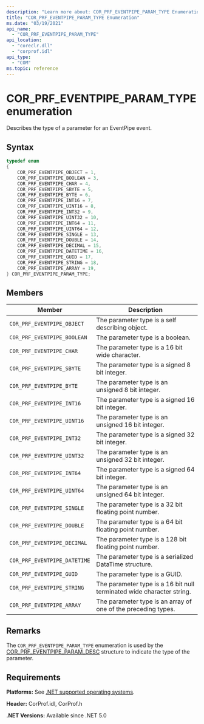 ```yaml
---
description: "Learn more about: COR_PRF_EVENTPIPE_PARAM_TYPE Enumeration"
title: "COR_PRF_EVENTPIPE_PARAM_TYPE Enumeration"
ms.date: "03/19/2021"
api_name:
  - "COR_PRF_EVENTPIPE_PARAM_TYPE"
api_location:
  - "coreclr.dll"
  - "corprof.idl"
api_type:
  - "COM"
ms.topic: reference
---
```

# COR_PRF_EVENTPIPE_PARAM_TYPE enumeration

Describes the type of a parameter for an EventPipe event.

## Syntax

```cpp
typedef enum
{
    COR_PRF_EVENTPIPE_OBJECT = 1,
    COR_PRF_EVENTPIPE_BOOLEAN = 3,
    COR_PRF_EVENTPIPE_CHAR = 4,
    COR_PRF_EVENTPIPE_SBYTE = 5,
    COR_PRF_EVENTPIPE_BYTE = 6,
    COR_PRF_EVENTPIPE_INT16 = 7,
    COR_PRF_EVENTPIPE_UINT16 = 8,
    COR_PRF_EVENTPIPE_INT32 = 9,
    COR_PRF_EVENTPIPE_UINT32 = 10,
    COR_PRF_EVENTPIPE_INT64 = 11,
    COR_PRF_EVENTPIPE_UINT64 = 12,
    COR_PRF_EVENTPIPE_SINGLE = 13,
    COR_PRF_EVENTPIPE_DOUBLE = 14,
    COR_PRF_EVENTPIPE_DECIMAL = 15,
    COR_PRF_EVENTPIPE_DATETIME = 16,
    COR_PRF_EVENTPIPE_GUID = 17,
    COR_PRF_EVENTPIPE_STRING = 18,
    COR_PRF_EVENTPIPE_ARRAY = 19,
} COR_PRF_EVENTPIPE_PARAM_TYPE;
```

## Members

|Member|Description|
|------------|-----------------|
|`COR_PRF_EVENTPIPE_OBJECT`|The parameter type is a self describing object.|
|`COR_PRF_EVENTPIPE_BOOLEAN`|The parameter type is a boolean.|
|`COR_PRF_EVENTPIPE_CHAR`|The parameter type is a 16 bit wide character.|
|`COR_PRF_EVENTPIPE_SBYTE`|The parameter type is a signed 8 bit integer.|
|`COR_PRF_EVENTPIPE_BYTE`|The parameter type is an unsigned 8 bit integer.|
|`COR_PRF_EVENTPIPE_INT16`|The parameter type is a signed 16 bit integer.|
|`COR_PRF_EVENTPIPE_UINT16`|The parameter type is an unsigned 16 bit integer.|
|`COR_PRF_EVENTPIPE_INT32`|The parameter type is a signed 32 bit integer.|
|`COR_PRF_EVENTPIPE_UINT32`|The parameter type is an unsigned 32 bit integer.|
|`COR_PRF_EVENTPIPE_INT64`|The parameter type is a signed 64 bit integer.|
|`COR_PRF_EVENTPIPE_UINT64`|The parameter type is an unsigned 64 bit integer.|
|`COR_PRF_EVENTPIPE_SINGLE`|The parameter type is a 32 bit floating point number.|
|`COR_PRF_EVENTPIPE_DOUBLE`|The parameter type is a 64 bit floating point number.|
|`COR_PRF_EVENTPIPE_DECIMAL`|The parameter type is a 128 bit floating point number.|
|`COR_PRF_EVENTPIPE_DATETIME`|The parameter type is a serialized DataTime structure.|
|`COR_PRF_EVENTPIPE_GUID`|The parameter type is a GUID.|
|`COR_PRF_EVENTPIPE_STRING`|The parameter type is a 16 bit null terminated wide character string.|
|`COR_PRF_EVENTPIPE_ARRAY`|The parameter type is an array of one of the preceding types.|

## Remarks

 The `COR_PRF_EVENTPIPE_PARAM_TYPE` enumeration is used by the [COR_PRF_EVENTPIPE_PARAM_DESC](cor-prf-eventpipe-param-desc-structure.md) structure to indicate the type of the parameter.

## Requirements

**Platforms:** See [.NET supported operating systems](https://github.com/dotnet/core/blob/main/os-lifecycle-policy.md).

**Header:** CorProf.idl, CorProf.h

**.NET Versions:** Available since .NET 5.0
